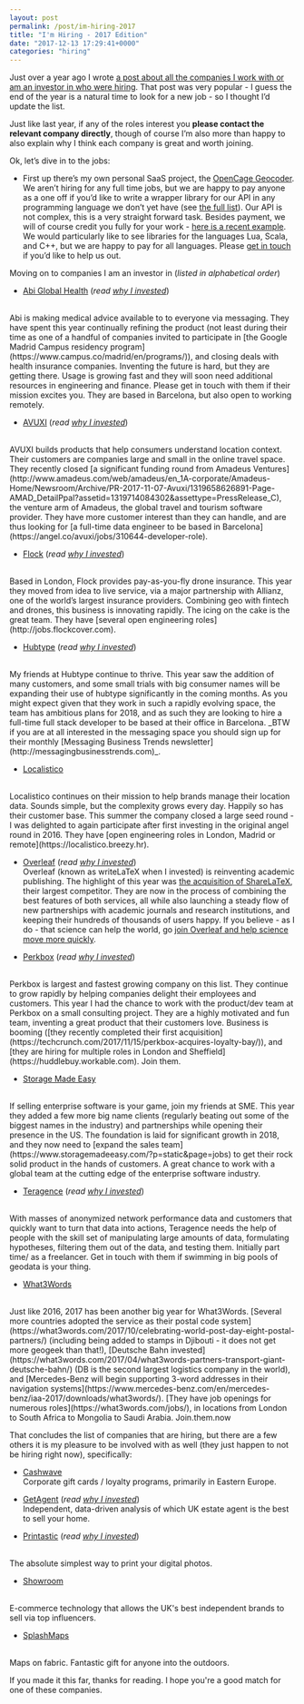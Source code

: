 ```yaml
---
layout: post
permalink: /post/im-hiring-2017
title: "I'm Hiring - 2017 Edition"
date: "2017-12-13 17:29:41+0000"
categories: "hiring"
---
```


Just over a year ago I wrote [a post about all the companies I work with or am an investor in who were hiring](/post/1481642272/im-hiring). That post was very popular - I guess the end of the year is a natural time to look for a new job - so I thought I’d update the list.

Just like last year, if any of the roles interest you **please contact the relevant company directly**, though of course I’m also more than happy to also explain why I think each company is great and worth joining.

Ok, let’s dive in to the jobs:

   * First up there’s my own personal SaaS project, the [OpenCage Geocoder](https://geocoder.opencagedata.com/). We aren’t hiring for any full time jobs, but we are happy to pay anyone as a one off if you’d like to write a wrapper library for our API in any programming language we don’t yet have (see [the full list](https://geocoder.opencagedata.com/code)). Our API is not complex, this is a very straight forward task. Besides payment, we will of course credit you fully for your work - [here is a recent example](https://blog.opencagedata.com/post/new-opencage-ios-sdk). We would particularly like to see libraries for the languages Lua, Scala, and C++, but we are happy to pay for all languages. Please [get in touch](https://geocoder.opencagedata.com/contact) if you’d like to help us out.

Moving on to companies I am an investor in (_listed in alphabetical order_)

  * [Abi Global Health](https://abi.ai/) (_read [why I invested](/post/investing-in-abi-global-health)_)
  <br/>
  Abi is making medical advice available to to everyone via messaging. They have spent this year continually refining the product (not least during their time as one of a handful of companies invited to participate in [the Google Madrid Campus residency program](https://www.campus.co/madrid/en/programs/)), and closing deals with health insurance companies. Inventing the future is hard, but they are getting there. Usage is growing fast and they will soon need additional resources in engineering and finance. Please get in touch with them if their mission excites you. They are based in Barcelona, but also open to working remotely. 
 
  * [AVUXI](http://www.avuxi.com) (_read [why I invested](/post/1476864000/investing-in-avuxi)_)
  <br/>
  AVUXI builds products that help consumers understand location context. Their customers are companies large and small in the online travel space. They recently closed [a significant funding round from Amadeus Ventures](http://www.amadeus.com/web/amadeus/en_1A-corporate/Amadeus-Home/Newsroom/Archive/PR-2017-11-07-Avuxi/1319658626891-Page-AMAD_DetailPpal?assetid=1319714084302&assettype=PressRelease_C), the venture arm of Amadeus, the global travel and tourism software provider. They have more customer interest than they can handle, and are thus looking for [a full-time data engineer to be based in Barcelona](https://angel.co/avuxi/jobs/310644-developer-role). 
  
  * [Flock](http://flockcover.com) (_read [why I invested](/post/1486113680/investing-in-flock)_)
  <br/>
  Based in London, Flock provides pay-as-you-fly drone insurance. This year they moved from idea to live service, via a major partnership with Allianz, one of the world’s largest insurance providers. Combining geo with fintech and drones, this business is innovating rapidly. The icing on the cake is the great team. They have [several open engineering roles](http://jobs.flockcover.com).   
  
  * [Hubtype](https://hubtype.com) (_read [why I invested](/post/1480517643/investing-in-hubtype)_)
  <br/>
  My friends at Hubtype continue to thrive. This year saw the addition of many customers, and some small trials with big consumer names will be expanding their use of hubtype significantly in the coming months. As you might expect given that they work in such a rapidly evolving space, the team has ambitious plans for 2018, and as such they are looking to hire a full-time full stack developer to be based at their office in Barcelona. _BTW if you are at all interested in the messaging space you should sign up for their monthly [Messaging Business Trends newsletter](http://messagingbusinesstrends.com)_. 

  * [Localistico](http://localistico.com)
  <br/>
  Localistico continues on their mission to help brands manage their location data. Sounds simple, but the complexity grows every day. Happily so has their customer base. This summer the company closed a large seed round - I was delighted to again participate after first investing in the original angel round in 2016. They have [open engineering roles in London, Madrid or remote](https://localistico.breezy.hr).

  * [Overleaf](https://www.overleaf.com) (_read [why I invested](/post/92668920820/investing-in-writelatex)_)
  <br/>Overleaf (known as writeLaTeX when I invested) is reinventing academic publishing. The highlight of this year was [the acquisition of ShareLaTeX](https://www.overleaf.com/blog/518-exciting-news-sharelatex-is-joining-overleaf), their largest competitor. They are now in the process of combining the best features of both services, all while also launching a steady flow of new partnerships with academic journals and research institutions, and keeping their hundreds of thousands of users happy. If you believe - as I do - that science can help the world, go [join Overleaf and help science move more quickly](https://www.overleaf.com/jobs).
  
  * [Perkbox](https://www.perkbox.com/uk/) (_read [why I invested](/post/1477864331/investing-in-perkbox)_)
  <br/>
  Perkbox is largest and fastest growing company on this list. They continue to grow rapidly by helping companies delight their employees and customers. This year I had the chance to work with the product/dev team at Perkbox on a small consulting project. They are a highly motivated and fun team, inventing a great product that their customers love. Business is booming ([they recently completed their first acquisition](https://techcrunch.com/2017/11/15/perkbox-acquires-loyalty-bay/)), and [they are hiring for multiple roles in London and Sheffield](https://huddlebuy.workable.com). Join them.

  * [Storage Made Easy](https://www.storagemadeeasy.com)
  <br/>
  If selling enterprise software is your game, join my friends at SME. This year they added a few more big name clients (regularly beating out some of the biggest names in the industry) and partnerships while opening their presence in the US. The foundation is laid for significant growth in 2018, and they now need to [expand the sales team](https://www.storagemadeeasy.com/?p=static&page=jobs) to get their rock solid product in the hands of customers. A great chance to work with a global team at the cutting edge of the enterprise software industry.

  * [Teragence](http://www.teragence.com) (_read [why I invested](/post/investing-in-teragence)_)
  <br/>
  With masses of anonymized network performance data and customers that quickly want to turn that data into actions, Teragence needs the help of people with the skill set of manipulating large amounts of data, formulating hypotheses, filtering them out of the data, and testing them. Initially part time/ as a freelancer. Get in touch with them if swimming in big pools of geodata is your thing. 

  * [What3Words](http://what3words.com)
  <br/>
  Just like 2016, 2017 has been another big year for What3Words. [Several more countries adopted the service as their postal code system](https://what3words.com/2017/10/celebrating-world-post-day-eight-postal-partners/) (including being added to stamps in Djibouti - it does not get more geogeek than that!), [Deutsche Bahn invested](https://what3words.com/2017/04/what3words-partners-transport-giant-deutsche-bahn/) (DB is the second largest logistics company in the world), and [Mercedes-Benz will begin supporting 3-word addresses in their navigation systems](https://www.mercedes-benz.com/en/mercedes-benz/iaa-2017/downloads/what3words/). [They have job openings for numerous roles](https://what3words.com/jobs/), in locations from London to South Africa to Mongolia to Saudi Arabia. Join.them.now

<p/>

That concludes the list of companies that are hiring, but there are a few others it is my pleasure to be involved with as well (they just happen to not be hiring right now), specifically:

  * [Cashwave](http://cashwave.io/)
  <br/> Corporate gift cards / loyalty programs, primarily in Eastern Europe.

  * [GetAgent](https://www.getagent.co.uk/) (_read [why I invested](/post/123450809070/investing-in-getagent)_)
  <br/>Independent, data-driven analysis of which UK estate agent is the best
  to sell your home.

  * [Printastic](https://getprintastic.com) (_read [why I invested](/post/1485519423/investing-in-printastic)_)
  <br/>
  The absolute simplest way to print your digital photos.

  * [Showroom](https://www.thisisshowroom.com)
  <br/>
  E-commerce technology that allows the UK's best independent brands to
  sell via top influencers.

  * [SplashMaps](http://www.splash-maps.com)
  <br/>
  Maps on fabric. Fantastic gift for anyone into the outdoors.


<p/>
If you made it this far, thanks for reading. I hope you're a good match for
one of these companies.